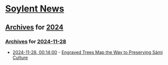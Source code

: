 # [Soylent News](../../../README.md)

## [Archives](../../index.md) for [2024](../index.md)

### [Archives](../../index.md) for [2024-11-28](index.md)

* [2024-11-28, 00:14:00](https://soylentnews.org/article.pl?sid=24/11/27/0326201&from=rss) - [Engraved Trees Map the Way to Preserving Sámi Culture](https://soylentnews.org/article.pl?sid=24/11/27/0326201&from=rss)
